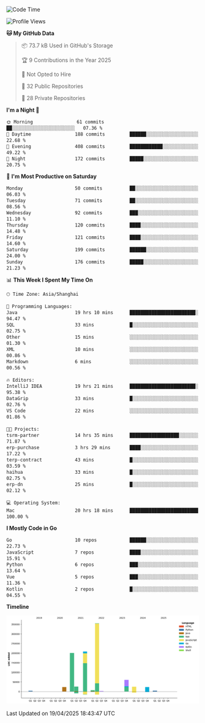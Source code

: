 <!--START_SECTION:waka-->
![Code Time](http://img.shields.io/badge/Code%20Time-4%2C104%20hrs%2012%20mins-blue)

![Profile Views](http://img.shields.io/badge/Profile%20Views-0-blue)

**🐱 My GitHub Data** 

> 📦 73.7 kB Used in GitHub's Storage 
 > 
> 🏆 9 Contributions in the Year 2025
 > 
> 🚫 Not Opted to Hire
 > 
> 📜 32 Public Repositories 
 > 
> 🔑 28 Private Repositories 
 > 
**I'm a Night 🦉** 

```text
🌞 Morning                61 commits          ██░░░░░░░░░░░░░░░░░░░░░░░   07.36 % 
🌆 Daytime                188 commits         ██████░░░░░░░░░░░░░░░░░░░   22.68 % 
🌃 Evening                408 commits         ████████████░░░░░░░░░░░░░   49.22 % 
🌙 Night                  172 commits         █████░░░░░░░░░░░░░░░░░░░░   20.75 % 
```
📅 **I'm Most Productive on Saturday** 

```text
Monday                   50 commits          ██░░░░░░░░░░░░░░░░░░░░░░░   06.03 % 
Tuesday                  71 commits          ██░░░░░░░░░░░░░░░░░░░░░░░   08.56 % 
Wednesday                92 commits          ███░░░░░░░░░░░░░░░░░░░░░░   11.10 % 
Thursday                 120 commits         ████░░░░░░░░░░░░░░░░░░░░░   14.48 % 
Friday                   121 commits         ████░░░░░░░░░░░░░░░░░░░░░   14.60 % 
Saturday                 199 commits         ██████░░░░░░░░░░░░░░░░░░░   24.00 % 
Sunday                   176 commits         █████░░░░░░░░░░░░░░░░░░░░   21.23 % 
```


📊 **This Week I Spent My Time On** 

```text
🕑︎ Time Zone: Asia/Shanghai

💬 Programming Languages: 
Java                     19 hrs 10 mins      ████████████████████████░   94.47 % 
SQL                      33 mins             █░░░░░░░░░░░░░░░░░░░░░░░░   02.75 % 
Other                    15 mins             ░░░░░░░░░░░░░░░░░░░░░░░░░   01.30 % 
XML                      10 mins             ░░░░░░░░░░░░░░░░░░░░░░░░░   00.86 % 
Markdown                 6 mins              ░░░░░░░░░░░░░░░░░░░░░░░░░   00.56 % 

🔥 Editors: 
IntelliJ IDEA            19 hrs 21 mins      ████████████████████████░   95.38 % 
DataGrip                 33 mins             █░░░░░░░░░░░░░░░░░░░░░░░░   02.76 % 
VS Code                  22 mins             ░░░░░░░░░░░░░░░░░░░░░░░░░   01.86 % 

🐱‍💻 Projects: 
tsrm-partner             14 hrs 35 mins      ██████████████████░░░░░░░   71.87 % 
erp-purchase             3 hrs 29 mins       ████░░░░░░░░░░░░░░░░░░░░░   17.22 % 
terp-contract            43 mins             █░░░░░░░░░░░░░░░░░░░░░░░░   03.59 % 
haihua                   33 mins             █░░░░░░░░░░░░░░░░░░░░░░░░   02.75 % 
erp-dn                   25 mins             █░░░░░░░░░░░░░░░░░░░░░░░░   02.12 % 

💻 Operating System: 
Mac                      20 hrs 18 mins      █████████████████████████   100.00 % 
```

**I Mostly Code in Go** 

```text
Go                       10 repos            ██████░░░░░░░░░░░░░░░░░░░   22.73 % 
JavaScript               7 repos             ████░░░░░░░░░░░░░░░░░░░░░   15.91 % 
Python                   6 repos             ███░░░░░░░░░░░░░░░░░░░░░░   13.64 % 
Vue                      5 repos             ███░░░░░░░░░░░░░░░░░░░░░░   11.36 % 
Kotlin                   2 repos             █░░░░░░░░░░░░░░░░░░░░░░░░   04.55 % 
```



**Timeline**

![Lines of Code chart](https://raw.githubusercontent.com/youtiaoguagua/youtiaoguagua/master/assets/bar_graph.png)


 Last Updated on 19/04/2025 18:43:47 UTC
<!--END_SECTION:waka-->